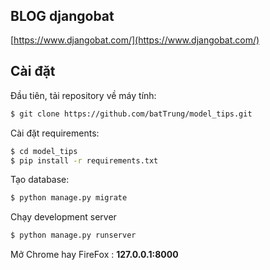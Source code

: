 # 

<a target="_blank" href="https://www.djangobat.com/blog/tong-hop-cac-tips-dung-model-trong-django-part-1/"><img src="https://www.djangobat.com/media/posts/2019/04/13/model_OYTFQfB.jpg" alt="" /></a>


## BLOG djangobat

[https://www.djangobat.com/](https://www.djangobat.com/)

## Cài đặt

Đầu tiên, tải repository về máy tính:

```bash
$ git clone https://github.com/batTrung/model_tips.git
```

Cài đặt requirements:

```bash
$ cd model_tips
$ pip install -r requirements.txt
```

Tạo database:

```bash
$ python manage.py migrate
```
Chạy development server

```bash
$ python manage.py runserver
```

Mở Chrome hay FireFox : **127.0.0.1:8000**





